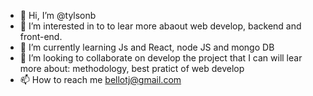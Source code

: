 - 👋 Hi, I’m @tylsonb
- 👀 I’m interested in to to lear more abaout web develop,  backend and front-end.
- 🌱 I’m currently learning Js and  React, node JS and mongo DB
- 💞️ I’m looking to collaborate on develop the project that   I can will lear more about: methodology, best pratict of web develop
- 📫 How to reach me bellotj@gmail.com

<!---
tylsonb/tylsonb is a ✨ special ✨ repository because its `README.md` (this file) appears on your GitHub profile.
You can click the Preview link to take a look at your changes.
--->
